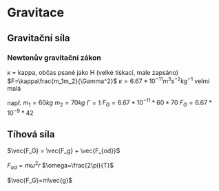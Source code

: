 # Gravitace
## Gravitační síla
### Newtonův gravitační zákon
$\kappa$ = kappa, občas psané jako H (velké tiskací, male zapsáno)
$F=\kappa\frac{m_1m_2}{\Gamma^2}$
$\kappa=6.67*10^{-11} m^3s^{-2}kg^{-1}$
velmi malá

např.
$m_1=60kg$
$m_2=70kg$
$\Gamma=1$
$F_G=6.67*10^{-11}*60*70$
$F_G=6.67*10^{-9}*42$

## Tíhová síla

$\vec{F_G} = \vec{F_g} + \vec{F_{od}}$

$F_{od}=m\omega^2r$
$\omega=\frac{2\pi}{T}$

$\vec{F_G}=m\vec{g}$